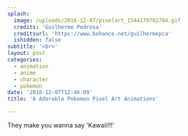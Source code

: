 ```yaml
---
splash:
  image: /uploads/2018-12-07/pixelart_1544179702794.gif
  credits: 'Guilherme Pedrosa'
  creditsurl: 'https://www.behance.net/guilhermepca'
  ishidden: false
subtitle: '<br>'
layout: post
categories:
  - animation
  - anime
  - character
  - pokemon
date: '2018-12-07T12:46:09'
title: '8 Adorable Pokemon Pixel Art Animations'

---
```

<p><span style="background-color: rgb(255, 255, 255);">They make you wanna say 'Kawaii!!!'</span>
    </p><figure contenteditable="false"><img src="data:image/svg+xml;utf8,&lt;svg xmlns=&quot;http://www.w3.org/2000/svg&quot; xmlns:xlink=&quot;http://www.w3.org/1999/xlink&quot; width=&quot;300&quot; height=&quot;300&quot;&gt;&lt;/svg&gt;" width="300" height="300" data-src="/uploads/2018-12-07/pixelart_1544179932391.gif"></figure><figure contenteditable="false"><img src="data:image/svg+xml;utf8,&lt;svg xmlns=&quot;http://www.w3.org/2000/svg&quot; xmlns:xlink=&quot;http://www.w3.org/1999/xlink&quot; width=&quot;300&quot; height=&quot;300&quot;&gt;&lt;/svg&gt;" width="300" height="300" data-src="/uploads/2018-12-07/pixelart_1544179947369.gif"></figure><figure contenteditable="false"><img src="data:image/svg+xml;utf8,&lt;svg xmlns=&quot;http://www.w3.org/2000/svg&quot; xmlns:xlink=&quot;http://www.w3.org/1999/xlink&quot; width=&quot;300&quot; height=&quot;300&quot;&gt;&lt;/svg&gt;" width="300" height="300" data-src="/uploads/2018-12-07/pixelart_1544179971164.gif"></figure><figure contenteditable="false"><img src="data:image/svg+xml;utf8,&lt;svg xmlns=&quot;http://www.w3.org/2000/svg&quot; xmlns:xlink=&quot;http://www.w3.org/1999/xlink&quot; width=&quot;300&quot; height=&quot;300&quot;&gt;&lt;/svg&gt;" width="300" height="300" data-src="/uploads/2018-12-07/pixelart_1544179982792.gif"></figure><figure contenteditable="false"><img src="data:image/svg+xml;utf8,&lt;svg xmlns=&quot;http://www.w3.org/2000/svg&quot; xmlns:xlink=&quot;http://www.w3.org/1999/xlink&quot; width=&quot;300&quot; height=&quot;300&quot;&gt;&lt;/svg&gt;" width="300" height="300" data-src="/uploads/2018-12-07/pixelart_1544179998285.gif"></figure><figure contenteditable="false"><img src="data:image/svg+xml;utf8,&lt;svg xmlns=&quot;http://www.w3.org/2000/svg&quot; xmlns:xlink=&quot;http://www.w3.org/1999/xlink&quot; width=&quot;300&quot; height=&quot;300&quot;&gt;&lt;/svg&gt;" width="300" height="300" data-src="/uploads/2018-12-07/pixelart_1544180012477.gif"></figure><figure contenteditable="false"><img src="data:image/svg+xml;utf8,&lt;svg xmlns=&quot;http://www.w3.org/2000/svg&quot; xmlns:xlink=&quot;http://www.w3.org/1999/xlink&quot; width=&quot;300&quot; height=&quot;300&quot;&gt;&lt;/svg&gt;" width="300" height="300" data-src="/uploads/2018-12-07/pixelart_1544180023148.gif"></figure>